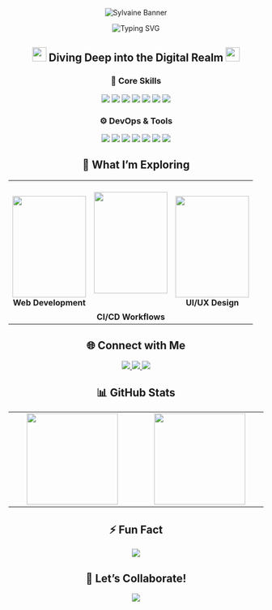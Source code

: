 <p align="center">
  <img src="https://github.com/user-attachments/assets/94810f03-ca5d-449c-a183-14250b60c39e" alt="Sylvaine Banner" />
</p>

<div align="center">
  <img src="https://readme-typing-svg.demolab.com?font=Fira+Code&size=32&duration=2800&pause=2000&color=A9FEF7&center=true&vCenter=true&width=940&lines=Hey+there%2C+I'm+Sanjit+Dutta+%F0%9F%91%A8%E2%80%8D%F0%9F%92%BB;Full+Stack+Web+Developer+%7C+DevOps+Explorer+%F0%9F%9A%80;Welcome+to+my+Digital+Playground+%F0%9F%8E%AE" alt="Typing SVG" />
</div>

<h2 align="center">
  <img src="https://media.giphy.com/media/hvRJCLFzcasrR4ia7z/giphy.gif" width="28">
  Diving Deep into the Digital Realm
  <img src="https://media.giphy.com/media/hvRJCLFzcasrR4ia7z/giphy.gif" width="28">
</h2>

<div align="center">
  <h3>🧠 Core Skills</h3>
  <img src="https://img.shields.io/badge/HTML-E34F26?style=for-the-badge&logo=html5&logoColor=white" />
  <img src="https://img.shields.io/badge/CSS-1572B6?style=for-the-badge&logo=css3&logoColor=white" />
  <img src="https://img.shields.io/badge/JavaScript-F7DF1E?style=for-the-badge&logo=javascript&logoColor=black" />
  <img src="https://img.shields.io/badge/React-20232A?style=for-the-badge&logo=react&logoColor=61DAFB" />
  <img src="https://img.shields.io/badge/Node.js-339933?style=for-the-badge&logo=nodedotjs&logoColor=white" />
  <img src="https://img.shields.io/badge/Express.js-404D59?style=for-the-badge" />
  <img src="https://img.shields.io/badge/MongoDB-4EA94B?style=for-the-badge&logo=mongodb&logoColor=white" />
</div>

<div align="center">
  <h3>⚙️ DevOps & Tools</h3>
  <img src="https://img.shields.io/badge/Linux-FCC624?style=for-the-badge&logo=linux&logoColor=black" />
  <img src="https://img.shields.io/badge/Docker-2496ED?style=for-the-badge&logo=docker&logoColor=white" />
  <img src="https://img.shields.io/badge/Git-F05032?style=for-the-badge&logo=git&logoColor=white" />
  <img src="https://img.shields.io/badge/GitHub-181717?style=for-the-badge&logo=github&logoColor=white" />
  <img src="https://img.shields.io/badge/Vercel-000000?style=for-the-badge&logo=vercel&logoColor=white" />
  <img src="https://img.shields.io/badge/Render-46E3B7?style=for-the-badge&logo=render&logoColor=white" />
  <img src="https://img.shields.io/badge/CI%2FCD-blue?style=for-the-badge&logo=githubactions&logoColor=white" />
</div>

<h2 align="center">🧭 What I’m Exploring</h2>

<table align="center">
  <tr>
    <td align="center" width="33%">
      <img src="https://media.giphy.com/media/qgQUggAC3Pfv687qPC/giphy.gif" width="100%" height="200">
      <br><b>Web Development</b>
    </td>
    <td align="center" width="33%">
      <br>
      <img src="https://media.giphy.com/media/kH1DBkPNyZPOk0BxrM/giphy.gif" width="100%" height="200">
      <P></P>
      <br><b>CI/CD Workflows</b>
    </td>
    <td align="center" width="33%">
      <img src="https://media.giphy.com/media/IauL6LvGNlT3ffhcqq/giphy.gif" width="100%" height="200">
      <br><b>UI/UX Design</b>
    </td>
  </tr>
</table>


<h2 align="center">🌐 Connect with Me</h2>

<p align="center">
  <a href="https://twitter.com/sanjitxdutta" target="_blank">
    <img src="https://img.shields.io/badge/Twitter-%231DA1F2.svg?&style=for-the-badge&logo=twitter&logoColor=white" />
  </a>
  <a href="mailto:duttasanjit691@gmail.com" target="_blank">
    <img src="https://img.shields.io/badge/Gmail-D14836?style=for-the-badge&logo=gmail&logoColor=white" />
  </a>
  <a href="https://sanjitxdutta.vercel.app/" target="_blank">
    <img src="https://img.shields.io/badge/Portfolio-000000?style=for-the-badge&logo=vercel&logoColor=white" />
  </a>
</p>

<h2 align="center">📊 GitHub Stats</h2>

<table align="center">
  <tr>
    <td align="center" width="33%">
      <img src="https://github-readme-stats.vercel.app/api?username=sanjitxdutta&theme=tokyonight&show_icons=true" height="180"/>
    </td>
    <td align="center" width="33%">
      <img src="https://github-readme-streak-stats.herokuapp.com?user=sanjitxdutta&theme=tokyonight&hide_border=false" height="180">
    </td>
  </tr>
</table>

<h2 align="center">⚡ Fun Fact</h2>

<p align="center">
  <img src="https://readme-typing-svg.demolab.com?font=Fira+Code&pause=1000&color=A9FEF7&center=true&vCenter=true&width=600&lines=I+build+for+the+web+end+to+end...;from+frontend+pixels+to+Dockerized+deployments+%F0%9F%9A%80" />
</p>

<h2 align="center">🎯 Let’s Collaborate!</h2>

<p align="center">
  <img src="https://readme-typing-svg.demolab.com?font=Fira+Code&pause=1000&color=7FFFD4&center=true&vCenter=true&width=600&lines=Open+to+projects%2C+collabs%2C+and+tech+chats!" />
</p>
